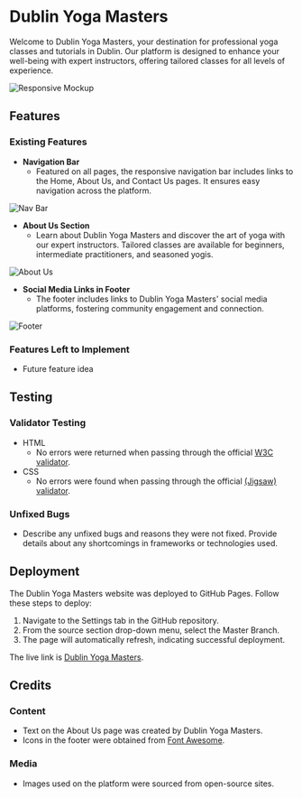 # Dublin Yoga Masters

Welcome to Dublin Yoga Masters, your destination for professional yoga classes and tutorials in Dublin. Our platform is designed to enhance your well-being with expert instructors, offering tailored classes for all levels of experience.

![Responsive Mockup](https://github.com/lucyrush/readme-template/blob/master/media/yoga_masters_mockup.png)

## Features

### Existing Features

- **Navigation Bar**
  - Featured on all pages, the responsive navigation bar includes links to the Home, About Us, and Contact Us pages. It ensures easy navigation across the platform.

![Nav Bar](https://github.com/lucyrush/readme-template/blob/master/media/yoga_masters_nav.png)

- **About Us Section**
  - Learn about Dublin Yoga Masters and discover the art of yoga with our expert instructors. Tailored classes are available for beginners, intermediate practitioners, and seasoned yogis.

![About Us](https://github.com/lucyrush/readme-template/blob/master/media/yoga_masters_about.png)

- **Social Media Links in Footer**
  - The footer includes links to Dublin Yoga Masters' social media platforms, fostering community engagement and connection.

![Footer](https://github.com/lucyrush/readme-template/blob/master/media/yoga_masters_footer.png)

### Features Left to Implement

- Future feature idea

## Testing

### Validator Testing

- HTML
  - No errors were returned when passing through the official [W3C validator](https://validator.w3.org/nu/?doc=https%3A%2F%2Fyour-yoga-masters-url%2Findex.html).
- CSS
  - No errors were found when passing through the official [(Jigsaw) validator](https://jigsaw.w3.org/css-validator/validator?uri=https%3A%2F%2Fvalidator.w3.org%2Fnu%2F%3Fdoc%3Dhttps%253A%252F%252Fyour-yoga-masters-url%252Findex.html&profile=css3svg&usermedium=all&warning=1&vextwarning=&lang=en#css).

### Unfixed Bugs

- Describe any unfixed bugs and reasons they were not fixed. Provide details about any shortcomings in frameworks or technologies used.

## Deployment

The Dublin Yoga Masters website was deployed to GitHub Pages. Follow these steps to deploy:

1. Navigate to the Settings tab in the GitHub repository.
2. From the source section drop-down menu, select the Master Branch.
3. The page will automatically refresh, indicating successful deployment.

The live link is [Dublin Yoga Masters](https://your-yoga-masters-url/index.html).

## Credits

### Content

- Text on the About Us page was created by Dublin Yoga Masters.
- Icons in the footer were obtained from [Font Awesome](https://fontawesome.com/).

### Media

- Images used on the platform were sourced from open-source sites.

